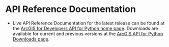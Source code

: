 # API Reference Documentation

* Live API Reference Documentation for the latest release can be found at the [ArcGIS for Developers API for Python home page](https://developers.arcgis.com/python/api-reference/).  Downloads are available for current and previous versions at the [ArcGIS API for Python Downloads page](https://developers.arcgis.com/downloads/#python).